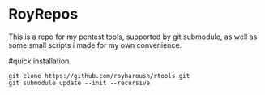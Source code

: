 # RoyRepos
This is a repo for my pentest tools, supported by git submodule, as well as some small scripts i made for my own convenience.

#quick installation

```git clone https://github.com/royharoush/rtools.git```  
```git submodule update --init --recursive```
